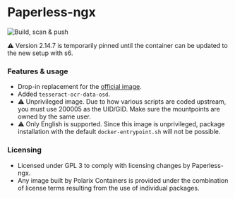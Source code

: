 # Paperless-ngx

![Build, scan & push](https://github.com/Polarix-Containers/paperless-ngx/actions/workflows/build.yml/badge.svg)

⚠️ Version 2.14.7 is temporarily pinned until the container can be updated to the new setup with s6.

### Features & usage
- Drop-in replacement for the [official image](https://github.com/paperless-ngx/paperless-ngx).
- Added `tesseract-ocr-data-osd`.
- ⚠️ Unprivileged image. Due to how various scripts are coded upstream, you must use 200005 as the UID/GID. Make sure the mountpoints are owned by the same user.
- ⚠️ Only English is supported. Since this image is unprivileged, package installation with the default `docker-entrypoint.sh` will not be possible.

### Licensing
- Licensed under GPL 3 to comply with licensing changes by Paperless-ngx.
- Any image built by Polarix Containers is provided under the combination of license terms resulting from the use of individual packages.